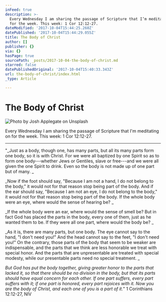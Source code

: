 ```yaml
---
inFeed: true
description: >-
  Every Wednesday I am sharing the passage of Scripture that I’m meditating on
  for the week. This week: 1 Cor 12:12-27.
dateModified: '2017-10-04T15:44:25.260Z'
datePublished: '2017-10-04T15:44:29.055Z'
title: The Body of Christ
author: []
publisher: {}
via: {}
hasPage: true
sourcePath: _posts/2017-10-04-the-body-of-christ.md
starred: false
datePublishedOriginal: '2017-10-04T15:40:33.343Z'
url: the-body-of-christ/index.html
_type: Article

---
```

# The Body of Christ
![Photo by Josh Applegate on Unsplash](https://the-grid-user-content.s3-us-west-2.amazonaws.com/136ca696-9563-44c9-aa5a-ff1c42269169.jpg)

Every Wednesday I am sharing the passage of Scripture that I'm meditating on for the week. This week: 1 Cor 12:12-27\.

---

"_Just as a body, though one, has many parts, but all its many parts form one body, so it is with Christ. For we were all baptized by one Spirit so as to form one body---whether Jews or Gentiles, slave or free---and we were all given the one Spirit to drink. Even so the body is not made up of one part but of many. _

_Now if the foot should say, "Because I am not a hand, I do not belong to the body," it would not for that reason stop being part of the body. And if the ear should say, "Because I am not an eye, I do not belong to the body," it would not for that reason stop being part of the body. If the whole body were an eye, where would the sense of hearing be? _

_If the whole body were an ear, where would the sense of smell be? But in fact God has placed the parts in the body, every one of them, just as he wanted them to be. If they were all one part, where would the body be? _

_As it is, there are many parts, but one body. The eye cannot say to the hand, "I don't need you!" And the head cannot say to the feet, "I don't need you!" On the contrary, those parts of the body that seem to be weaker are indispensable, and the parts that we think are less honorable we treat with special honor. And the parts that are unpresentable are treated with special modesty, while our presentable parts need no special treatment. _

_But God has put the body together, giving greater honor to the parts that lacked it, so that there should be no division in the body, but that its parts should have equal concern for each other. If one part suffers, every part suffers with it; if one part is honored, every part rejoices with it. Now you are the body of Christ, and each one of you is a part of it._"
1 Corinthians 12:12-27, NIV